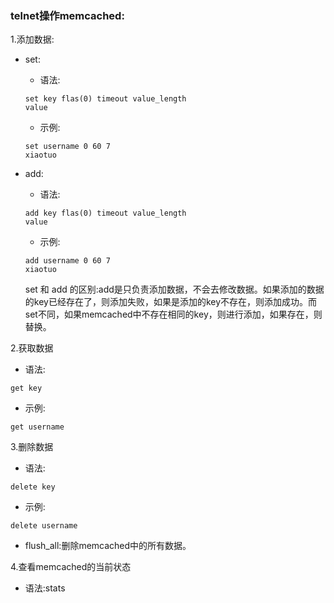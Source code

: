 ### telnet操作memcached:

1.添加数据:

* set:

  * 语法:

  ```
  set key flas(0) timeout value_length
  value
  ```

  * 示例:

  ```
  set username 0 60 7
  xiaotuo
  ```

* add:

  * 语法:

  ```
  add key flas(0) timeout value_length
  value
  ```

  * 示例:

  ```
  add username 0 60 7
  xiaotuo
  ```

  set 和 add 的区别:add是只负责添加数据，不会去修改数据。如果添加的数据的key已经存在了，则添加失败，如果是添加的key不存在，则添加成功。而set不同，如果memcached中不存在相同的key，则进行添加，如果存在，则替换。

2.获取数据

* 语法:

```
get key
```

* 示例:

```
get username
```

3.删除数据

* 语法:

```
delete key
```

* 示例:

```
delete username
```

* flush\_all:删除memcached中的所有数据。

4.查看memcached的当前状态

* 语法:stats



